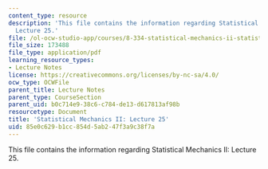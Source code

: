 ```yaml
---
content_type: resource
description: 'This file contains the information regarding Statistical Mechanics II:
  Lecture 25.'
file: /ol-ocw-studio-app/courses/8-334-statistical-mechanics-ii-statistical-physics-of-fields-spring-2014/85e0c629b1cc854d5ab247f3a9c38f7a_MIT8_334S14_Lec25.pdf
file_size: 173488
file_type: application/pdf
learning_resource_types:
- Lecture Notes
license: https://creativecommons.org/licenses/by-nc-sa/4.0/
ocw_type: OCWFile
parent_title: Lecture Notes
parent_type: CourseSection
parent_uid: b0c714e9-38c6-c784-de13-d617813af98b
resourcetype: Document
title: 'Statistical Mechanics II: Lecture 25'
uid: 85e0c629-b1cc-854d-5ab2-47f3a9c38f7a
---
```

This file contains the information regarding Statistical Mechanics II: Lecture 25.